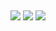 
##
<div>
   <a href="https://www.linkedin.com/in/matheus-teixeira-02b373184"><img src="https://img.shields.io/badge/LinkedIn-0077B5?style=for-the-badge&logo=linkedin&logoColor=white" target="_blank"></a>
   <a href="https://www.instagram.com/matheustsnts"><img src="https://img.shields.io/badge/Instagram-E4405F?style=for-the-badge&logo=instagram&logoColor=white" target="_blank"></a>
   <a href="https://github.com/matheus-dos-Santos-Teixeira"><img src="https://img.shields.io/badge/GitHub-100000?style=for-the-badge&logo=github&logoColor=white"></a>
</div>

